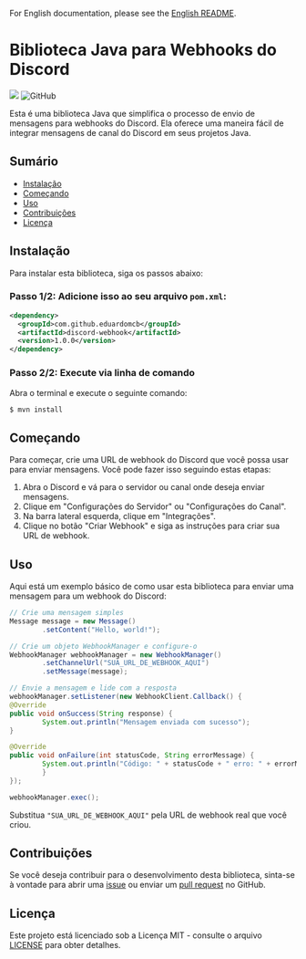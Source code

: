 For English documentation, please see the [English README](README.md).
# Biblioteca Java para Webhooks do Discord

[![](https://jitpack.io/v/eduardomcb/discord-webhook.svg)](https://jitpack.io/#eduardomcb/discord-webhook)
![GitHub](https://img.shields.io/github/license/eduardomcb/discord-webhook)

Esta é uma biblioteca Java que simplifica o processo de envio de mensagens para webhooks do Discord. Ela oferece uma maneira fácil de integrar mensagens de canal do Discord em seus projetos Java.

## Sumário

- [Instalação](#instalação)
- [Começando](#começando)
- [Uso](#uso)
- [Contribuições](#contribuições)
- [Licença](#licença)

## Instalação

Para instalar esta biblioteca, siga os passos abaixo:

### Passo 1/2: Adicione isso ao seu arquivo `pom.xml`:

```xml
<dependency>
  <groupId>com.github.eduardomcb</groupId>
  <artifactId>discord-webhook</artifactId>
  <version>1.0.0</version>
</dependency>
```

### Passo 2/2: Execute via linha de comando

Abra o terminal e execute o seguinte comando:

```bash
$ mvn install
```

## Começando

Para começar, crie uma URL de webhook do Discord que você possa usar para enviar mensagens. Você pode fazer isso seguindo estas etapas:

1. Abra o Discord e vá para o servidor ou canal onde deseja enviar mensagens.
2. Clique em "Configurações do Servidor" ou "Configurações do Canal".
3. Na barra lateral esquerda, clique em "Integrações".
4. Clique no botão "Criar Webhook" e siga as instruções para criar sua URL de webhook.

## Uso

Aqui está um exemplo básico de como usar esta biblioteca para enviar uma mensagem para um webhook do Discord:

```java
// Crie uma mensagem simples
Message message = new Message()
        .setContent("Hello, world!");

// Crie um objeto WebhookManager e configure-o
WebhookManager webhookManager = new WebhookManager()
        .setChannelUrl("SUA_URL_DE_WEBHOOK_AQUI")
        .setMessage(message);

// Envie a mensagem e lide com a resposta
webhookManager.setListener(new WebhookClient.Callback() {
@Override
public void onSuccess(String response) {
        System.out.println("Mensagem enviada com sucesso");
}

@Override
public void onFailure(int statusCode, String errorMessage) {
        System.out.println("Código: " + statusCode + " erro: " + errorMessage);
        }
});

webhookManager.exec();
```

Substitua `"SUA_URL_DE_WEBHOOK_AQUI"` pela URL de webhook real que você criou.

## Contribuições

Se você deseja contribuir para o desenvolvimento desta biblioteca, sinta-se à vontade para abrir uma [issue](https://github.com/eduardomcb/discord-webhook/issues) ou enviar um [pull request](https://github.com/eduardomcb/discord-webhook/pulls) no GitHub.

## Licença

Este projeto está licenciado sob a Licença MIT - consulte o arquivo [LICENSE](LICENSE) para obter detalhes.